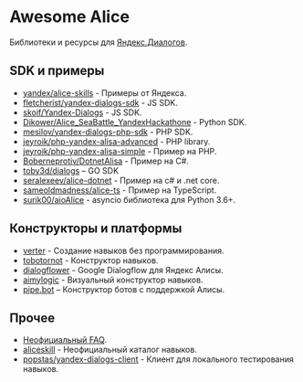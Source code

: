 # Awesome Alice

Библиотеки и ресурсы для [Яндекс.Диалогов](https://dialogs.yandex.ru).

## SDK и примеры

- [yandex/alice-skills](https://github.com/yandex/alice-skills) - Примеры от Яндекса.
- [fletcherist/yandex-dialogs-sdk](https://github.com/fletcherist/yandex-dialogs-sdk) - JS SDK.
- [skoif/Yandex-Dialogs](https://github.com/skoif/Yandex-Dialogs) - JS SDK.
- [Dikower/Alice_SeaBattle_YandexHackathone](https://github.com/Dikower/Alice_SeaBattle_YandexHackathone/blob/master/alice_sdk.py) - Python SDK.
- [mesilov/yandex-dialogs-php-sdk](https://github.com/mesilov/yandex-dialogs-php-sdk.git) - PHP SDK.
- [jeyroik/php-yandex-alisa-advanced](https://github.com/jeyroik/php-yandex-alisa-advanced) - PHP library.
- [jeyroik/php-yandex-alisa-simple](https://github.com/jeyroik/php-yandex-alisa-simple) - Пример на PHP.
- [Boberneprotiv/DotnetAlisa](https://github.com/Boberneprotiv/DotnetAlisa) - Пример на C#.
- [toby3d/dialogs](https://github.com/toby3d/dialogs) – GO SDK
- [seralexeev/alice-dotnet](https://github.com/seralexeev/alice-dotnet) - Пример на c# и .net core.
- [sameoldmadness/alice-ts](https://github.com/sameoldmadness/alice-ts) - Пример на TypeScript.
- [surik00/aioAlice](https://github.com/surik00/aioalice) - asyncio библиотека для Python 3.6+.

## Конструкторы и платформы

- [verter](https://www.verter.online/) - Создание навыков без программирования.
- [tobotornot](http://alisa.tobotornot.com/) - Конструктор навыков.
- [dialogflower](https://dialogflower.com/) - Google Dialogflow для Яндекс Алисы.
- [aimylogic](https://app.aimylogic.com) - Визуальный конструктор навыков.
- [pipe.bot](https://pipe.bot/) – Конструктор ботов с поддержкой Алисы.

## Прочее

- [Неофициальный FAQ](https://docs.google.com/document/d/1SWxcIL0eKaMCIiuym6DQ4CtascBwm4IU1EL-Oxc2ldk/edit#heading=h.x6xi4enam35v).
- [aliceskill](https://aliceskill.ru/) - Неофициальный каталог навыков.
- [popstas/yandex-dialogs-client](https://github.com/popstas/yandex-dialogs-client) - Клиент для локального тестирования навыков.
